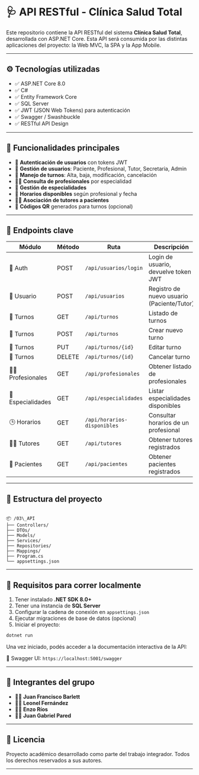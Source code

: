 # 🩺 API RESTful - Clínica Salud Total

Este repositorio contiene la API RESTful del sistema **Clínica Salud Total**, desarrollada con ASP.NET Core. Esta API será consumida por las distintas aplicaciones del proyecto: la Web MVC, la SPA y la App Mobile.

---

## ⚙️ Tecnologías utilizadas

- ✅ ASP.NET Core 8.0
- ✅ C#
- ✅ Entity Framework Core
- ✅ SQL Server
- ✅ JWT (JSON Web Tokens) para autenticación
- ✅ Swagger / Swashbuckle
- ✅ RESTful API Design

---

## 📌 Funcionalidades principales

- 🔐 **Autenticación de usuarios** con tokens JWT
- 👥 **Gestión de usuarios**: Paciente, Profesional, Tutor, Secretaria, Admin
- 📅 **Manejo de turnos**: Alta, baja, modificación, cancelación
- 🧑‍⚕️ **Consulta de profesionales** por especialidad
- 💉 **Gestión de especialidades**
- 📆 **Horarios disponibles** según profesional y fecha
- 👨‍👧 **Asociación de tutores a pacientes**
- 🧾 **Códigos QR** generados para turnos (opcional)

---

## 🔗 Endpoints clave

| Módulo         | Método | Ruta                             | Descripción                                 |
|----------------|--------|----------------------------------|---------------------------------------------|
| 🔐 Auth        | POST   | `/api/usuarios/login`            | Login de usuario, devuelve token JWT        |
| 👤 Usuario     | POST   | `/api/usuarios`                  | Registro de nuevo usuario (Paciente/Tutor)  |
| 📅 Turnos      | GET    | `/api/turnos`                    | Listado de turnos                           |
| 📅 Turnos      | POST   | `/api/turnos`                    | Crear nuevo turno                           |
| 📅 Turnos      | PUT    | `/api/turnos/{id}`               | Editar turno                                |
| 📅 Turnos      | DELETE | `/api/turnos/{id}`               | Cancelar turno                              |
| 🧑‍⚕️ Profesionales | GET   | `/api/profesionales`              | Obtener listado de profesionales            |
| 💉 Especialidades | GET | `/api/especialidades`             | Listar especialidades disponibles           |
| 🕒 Horarios    | GET    | `/api/horarios-disponibles`      | Consultar horarios de un profesional        |
| 👨‍👧 Tutores    | GET    | `/api/tutores`                   | Obtener tutores registrados                 |
| 🧍 Pacientes   | GET    | `/api/pacientes`                 | Obtener pacientes registrados               |

---

## 📁 Estructura del proyecto

```

📦 /03\_API
├── Controllers/
├── DTOs/
├── Models/
├── Services/
├── Repositories/
├── Mappings/
├── Program.cs
└── appsettings.json

````

---

## 🧪 Requisitos para correr localmente

1. Tener instalado **.NET SDK 8.0+**
2. Tener una instancia de **SQL Server**
3. Configurar la cadena de conexión en `appsettings.json`
4. Ejecutar migraciones de base de datos (opcional)
5. Iniciar el proyecto:

```bash
dotnet run
````

Una vez iniciado, podés acceder a la documentación interactiva de la API:

📘 Swagger UI: `https://localhost:5001/swagger`

---

## 👥 Integrantes del grupo

- 👨‍💻 **Juan Francisco Barlett**  
- 👨‍💻 **Leonel Fernández**  
- 👨‍💻 **Enzo Ríos**  
- 👨‍💻 **Juan Gabriel Pared**

---

## 📄 Licencia

Proyecto académico desarrollado como parte del trabajo integrador.
Todos los derechos reservados a sus autores.

---
